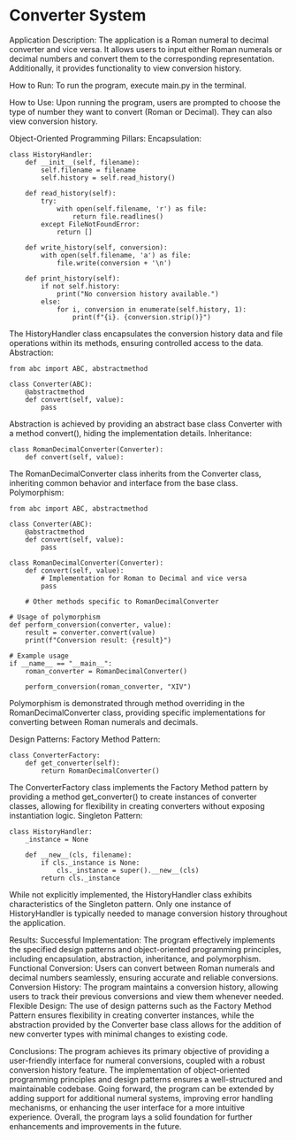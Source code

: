 # Converter System
Application Description:
The application is a Roman numeral to decimal converter and vice versa. It allows users to input either Roman numerals or decimal numbers and convert them to the corresponding representation. Additionally, it provides functionality to view conversion history.

How to Run:
To run the program, execute main.py in the terminal.

How to Use:
Upon running the program, users are prompted to choose the type of number they want to convert (Roman or Decimal). They can also view conversion history.

Object-Oriented Programming Pillars:
Encapsulation:
```
class HistoryHandler:
    def __init__(self, filename):
        self.filename = filename
        self.history = self.read_history()

    def read_history(self):
        try:
            with open(self.filename, 'r') as file:
                return file.readlines()
        except FileNotFoundError:
            return []

    def write_history(self, conversion):
        with open(self.filename, 'a') as file:
            file.write(conversion + '\n')

    def print_history(self):
        if not self.history:
            print("No conversion history available.")
        else:
            for i, conversion in enumerate(self.history, 1):
                print(f"{i}. {conversion.strip()}")
```
The HistoryHandler class encapsulates the conversion history data and file operations within its methods, ensuring controlled access to the data.
Abstraction:
```
from abc import ABC, abstractmethod

class Converter(ABC):
    @abstractmethod
    def convert(self, value):
        pass
```
Abstraction is achieved by providing an abstract base class Converter with a method convert(), hiding the implementation details.
Inheritance:
```
class RomanDecimalConverter(Converter):
    def convert(self, value):
```
The RomanDecimalConverter class inherits from the Converter class, inheriting common behavior and interface from the base class.
Polymorphism:
```
from abc import ABC, abstractmethod

class Converter(ABC):
    @abstractmethod
    def convert(self, value):
        pass

class RomanDecimalConverter(Converter):
    def convert(self, value):
        # Implementation for Roman to Decimal and vice versa
        pass

    # Other methods specific to RomanDecimalConverter

# Usage of polymorphism
def perform_conversion(converter, value):
    result = converter.convert(value)
    print(f"Conversion result: {result}")

# Example usage
if __name__ == "__main__":
    roman_converter = RomanDecimalConverter()

    perform_conversion(roman_converter, "XIV")
```
Polymorphism is demonstrated through method overriding in the RomanDecimalConverter class, providing specific implementations for converting between Roman numerals and decimals.

Design Patterns:
Factory Method Pattern:
```
class ConverterFactory:
    def get_converter(self):
        return RomanDecimalConverter()
```
The ConverterFactory class implements the Factory Method pattern by providing a method get_converter() to create instances of converter classes, allowing for flexibility in creating converters without exposing instantiation logic.
Singleton Pattern:
```
class HistoryHandler:
    _instance = None

    def __new__(cls, filename):
        if cls._instance is None:
            cls._instance = super().__new__(cls)
        return cls._instance
```
While not explicitly implemented, the HistoryHandler class exhibits characteristics of the Singleton pattern. Only one instance of HistoryHandler is typically needed to manage conversion history throughout the application.

Results:
Successful Implementation: The program effectively implements the specified design patterns and object-oriented programming principles, including encapsulation, abstraction, inheritance, and polymorphism.
Functional Conversion: Users can convert between Roman numerals and decimal numbers seamlessly, ensuring accurate and reliable conversions.
Conversion History: The program maintains a conversion history, allowing users to track their previous conversions and view them whenever needed.
Flexible Design: The use of design patterns such as the Factory Method Pattern ensures flexibility in creating converter instances, while the abstraction provided by the Converter base class allows for the addition of new converter types with minimal changes to existing code.

Conclusions:
The program achieves its primary objective of providing a user-friendly interface for numeral conversions, coupled with a robust conversion history feature.
The implementation of object-oriented programming principles and design patterns ensures a well-structured and maintainable codebase.
Going forward, the program can be extended by adding support for additional numeral systems, improving error handling mechanisms, or enhancing the user interface for a more intuitive experience.
Overall, the program lays a solid foundation for further enhancements and improvements in the future.